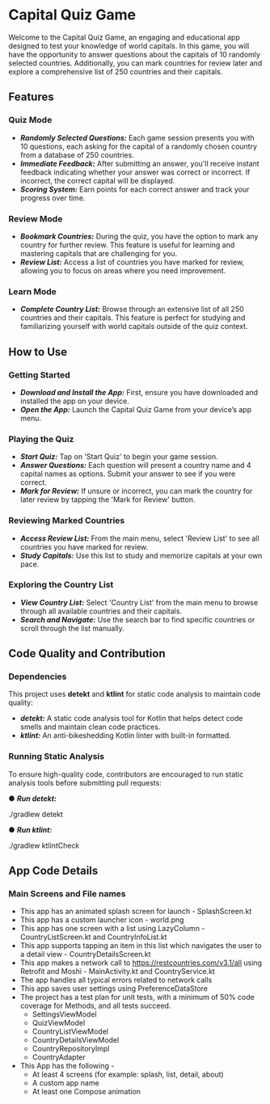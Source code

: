 # Capital Quiz Game
Welcome to the Capital Quiz Game, an engaging and educational app designed to test your knowledge of world capitals. In this game, you will have the opportunity to answer questions about the capitals of 10 randomly selected countries. Additionally, you can mark countries for review later and explore a comprehensive list of 250 countries and their capitals.

## Features

### Quiz Mode
+ _**Randomly Selected Questions:**_ Each game session presents you with 10 questions, each asking for the capital of a randomly chosen country from a database of 250 countries.
+ _**Immediate Feedback:**_ After submitting an answer, you'll receive instant feedback indicating whether your answer was correct or incorrect. If incorrect, the correct capital will be displayed.
+ _**Scoring System:**_ Earn points for each correct answer and track your progress over time.

### Review Mode
+ _**Bookmark Countries:**_ During the quiz, you have the option to mark any country for further review. This feature is useful for learning and mastering capitals that are challenging for you.
+ _**Review List:**_ Access a list of countries you have marked for review, allowing you to focus on areas where you need improvement.

### Learn Mode
+ _**Complete Country List:**_ Browse through an extensive list of all 250 countries and their capitals. This feature is perfect for studying and familiarizing yourself with world capitals outside of the quiz context.

## How to Use

### Getting Started
+ _**Download and Install the App:**_ First, ensure you have downloaded and installed the app on your device.
+ _**Open the App:**_ Launch the Capital Quiz Game from your device’s app menu.

### Playing the Quiz
+ _**Start Quiz:**_ Tap on 'Start Quiz' to begin your game session.
+ _**Answer Questions:**_ Each question will present a country name and 4 capital names as options. Submit your answer to see if you were correct.
+ _**Mark for Review:**_ If unsure or incorrect, you can mark the country for later review by tapping the 'Mark for Review' button.

### Reviewing Marked Countries
+ _**Access Review List:**_ From the main menu, select 'Review List' to see all countries you have marked for review.
+ _**Study Capitals:**_ Use this list to study and memorize capitals at your own pace.

### Exploring the Country List
+ _**View Country List:**_ Select 'Country List' from the main menu to browse through all available countries and their capitals.
+ _**Search and Navigate:**_ Use the search bar to find specific countries or scroll through the list manually.

## Code Quality and Contribution

### Dependencies

This project uses **detekt** and **ktlint** for static code analysis to maintain code quality:

- _**detekt:**_ A static code analysis tool for Kotlin that helps detect code smells and maintain clean code practices.
- _**ktlint:**_ An anti-bikeshedding Kotlin linter with built-in formatted.

### Running Static Analysis
To ensure high-quality code, contributors are encouraged to run static analysis tools before submitting pull requests:

● _**Run detekt:**_

./gradlew detekt

● _**Run ktlint:**_

./gradlew ktlintCheck



## App Code Details

### Main Screens and File names

* This app has an animated splash screen for launch - SplashScreen.kt
* This app has a custom launcher icon - world.png
* This app has one screen with a list using LazyColumn - CountryListScreen.kt and CountryInfoList.kt
* This app supports tapping an item in this list which navigates the user to a detail view - CountryDetailsScreen.kt
* This app makes a network call to https://restcountries.com/v3.1/all using Retrofit and Moshi - MainActivity.kt and CountryService.kt
* The app handles all typical errors related to network calls
* This app saves user settings using PreferenceDataStore
* The project has a test plan for unit tests, with a minimum of 50% code coverage for Methods, and all tests succeed.
  - SettingsViewModel
  - QuizViewModel
  - CountryListViewModel
  - CountryDetailsViewModel
  - CountryRepositoryImpl
  - CountryAdapter
* This App has the following -
  - At least 4 screens (for example: splash, list, detail, about)
  - A custom app name
  - At least one Compose animation





